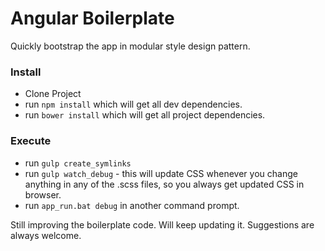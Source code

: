 # Angular Boilerplate
Quickly bootstrap the app in modular style design pattern.


### Install
* Clone Project
* run ```npm install``` which will get all dev dependencies.
* run ```bower install``` which will get all project dependencies.

### Execute
* run ```gulp create_symlinks```
* run ```gulp watch_debug``` - this will update CSS whenever you change anything in any of the .scss files, so you always get updated CSS in browser.
* run ```app_run.bat debug``` in another command prompt.

Still improving the boilerplate code. Will keep updating it.
Suggestions are always welcome.
